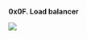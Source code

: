 **0x0F. Load balancer**

![](https://s3.amazonaws.com/intranet-projects-files/holbertonschool-sysadmin_devops/275/qfdked8.png)
